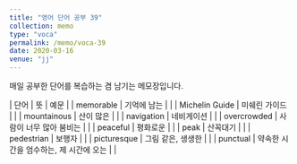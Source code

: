 ```yaml
---
title: "영어 단어 공부 39"
collection: memo
type: "voca"
permalink: /memo/voca-39
date: 2020-03-16
venue: "jj"
---
```


매일 공부한 단어를 복습하는 겸 남기는 메모장입니다.

| 단어 | 뜻 | 예문 |
| memorable | 기억에 남는 |  |
| Michelin Guide | 미쉐린 가이드 |  |
| mountainous | 산이 많은 |  |
| navigation | 네비게이션 |  |
| overcrowded | 사람이 너무 많아 붐비는 |  |
| peaceful | 평화로운 |  |
| peak | 산꼭대기 |  |
| pedestrian | 보행자 |  |
| picturesque | 그림 같은, 생생한 |  |
| punctual | 약속한 시간을 엄수하는, 제 시간에 오는 |  |